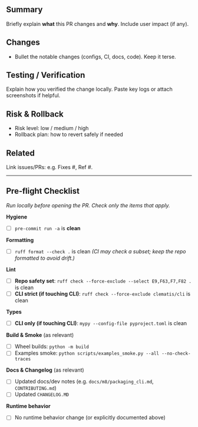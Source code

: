 

## Summary
Briefly explain **what** this PR changes and **why**. Include user impact (if any).

## Changes
- Bullet the notable changes (configs, CI, docs, code). Keep it terse.

## Testing / Verification
Explain how you verified the change locally. Paste key logs or attach screenshots if helpful.

## Risk & Rollback
- Risk level: low / medium / high
- Rollback plan: how to revert safely if needed

## Related
Link issues/PRs: e.g. Fixes #<ID>, Ref #<ID>.

---
## Pre‑flight Checklist
_Run locally before opening the PR. Check only the items that apply._

**Hygiene**
- [ ] `pre-commit run -a` is **clean**

**Formatting**
- [ ] `ruff format --check .` is clean
      _(CI may check a subset; keep the repo formatted to avoid drift.)_

**Lint**
- [ ] **Repo safety set**: `ruff check --force-exclude --select E9,F63,F7,F82 .` is clean
- [ ] **CLI strict (if touching CLI)**: `ruff check --force-exclude clematis/cli` is clean

**Types**
- [ ] **CLI only (if touching CLI)**: `mypy --config-file pyproject.toml` is clean

**Build & Smoke** (as relevant)
- [ ] Wheel builds: `python -m build`
- [ ] Examples smoke: `python scripts/examples_smoke.py --all --no-check-traces`

**Docs & Changelog** (as relevant)
- [ ] Updated docs/dev notes (e.g. `docs/m8/packaging_cli.md`, `CONTRIBUTING.md`)
- [ ] Updated `CHANGELOG.MD`

**Runtime behavior**
- [ ] No runtime behavior change (or explicitly documented above)
